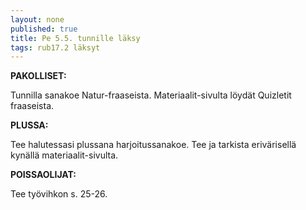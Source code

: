 ```yaml
---
layout: none
published: true
title: Pe 5.5. tunnille läksy
tags: rub17.2 läksyt
---
```

**PAKOLLISET:**

Tunnilla sanakoe Natur-fraaseista. Materiaalit-sivulta löydät Quizletit fraaseista.

**PLUSSA:**

Tee halutessasi plussana harjoitussanakoe. Tee ja tarkista erivärisellä kynällä materiaalit-sivulta.

**POISSAOLIJAT:**

Tee työvihkon s. 25-26.
